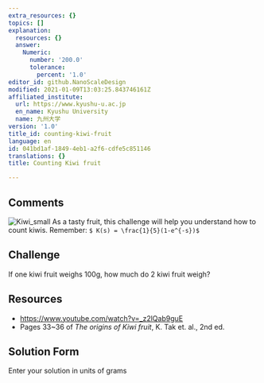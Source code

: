 ```yaml
---
extra_resources: {}
topics: []
explanation:
  resources: {}
  answer:
    Numeric:
      number: '200.0'
      tolerance:
        percent: '1.0'
editor_id: github.NanoScaleDesign
modified: 2021-01-09T13:03:25.843746161Z
affiliated_institute:
  url: https://www.kyushu-u.ac.jp
  en_name: Kyushu University
  name: 九州大学
version: '1.0'
title_id: counting-kiwi-fruit
language: en
id: 041bd1af-1849-4eb1-a2f6-cdfe5c851146
translations: {}
title: Counting Kiwi fruit

---
```


## Comments
![Kiwi_small](/api/v0/teachers/github.NanoScaleDesign/resources/public/8536d69f-c3b3-4c77-8348-4077482b93c0.jpeg)
As a tasty fruit, this challenge will help you understand how to count kiwis. Remember: `$ K(s) = \frac{1}{5}(1-e^{-s})$`


## Challenge
If one kiwi fruit weighs 100g, how much do 2 kiwi fruit weigh?

## Resources
- https://www.youtube.com/watch?v=_z2lQab9guE
- Pages 33~36 of _The origins of Kiwi fruit_, K. Tak et. al., 2nd ed.


## Solution Form
Enter your solution in units of grams